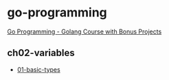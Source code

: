 # go-programming

[Go Programming - Golang Course with Bonus Projects](https://www.youtube.com/watch?v=un6ZyFkqFKo)

## ch02-variables

- [01-basic-types]()

